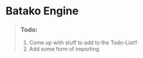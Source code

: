 # Batako Engine

> ### Todo:
> 1. Come up with stuff to add to the Todo-List!!
> 1. Add some form of importing
